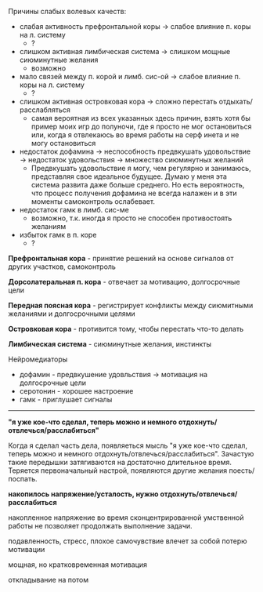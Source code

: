 Причины слабых волевых качеств:

* слабая активность префронтальной коры -&gt; слабое влияние п. коры на л. систему
  * ?
* слишком активная лимбическая система -&gt; слишком мощные сиюминутные желания
  * возможно
* мало связей между п. корой и лимб. сис-ой -&gt; слабое влияние п. коры на л. систему
  * ?
* слишком активная островковая кора -&gt; сложно перестать отдыхать/расслабляться
  * самая вероятная из всех указанных здесь причин, взять хотя бы пример моих игр до полуночи, где я просто не мог остановиться или, когда я отвлекаюсь во время работы на серф инета и не могу остановиться
* недостаток дофамина -&gt; неспособность предвкушать удовольствие -&gt; недостаток удовольствия -&gt; множество сиюминутных желаний
  * Предвкушать удовольствие я могу, чем регулярно и занимаюсь, представляя свое идеальное будущее. Думаю у меня эта система развита даже больше среднего. Но есть вероятность, что процесс получения дофамина не всегда налажен и в эти моменты самоконтроль ослабевает. 
* недостаток гамк в лимб. сис-ме
  * возможно, т.к. иногда я просто не способен противостоять желаниям
* избыток гамк в п. коре
  * ?



**Префронтальная кора** - принятие решений на основе сигналов от других участков, самоконтроль

**Дорсолатеральная п. кора** - отвечает за мотивацию, долгосрочные цели

**Передная поясная кора** - регистрирует конфликты между сиюмитными желаниями и долгосрочными целями

**Островковая кора** - противится тому, чтобы перестать что-то делать

**Лимбическая система** - сиюминутные желания, инстинкты



Нейромедиаторы

* дофамин - предвкушение удовльствия -&gt; мотивация на долгосрочные цели
* серотонин - хорошее настроение
* гамк - приглушает сигналы

---

**"я уже кое-что сделал, теперь можно и немного отдохнуть/отвлечься/расслабиться"**

Когда я сделал часть дела, появляеться мысль "я уже кое-что сделал, теперь можно и немного отдохнуть/отвлечься/расслабиться". Зачастую такие передышки затягиваются на достаточно длительное время. Теряется первоначальный настрой, появляются другие желания поесть/поспать.



**накопилось напряжение/усталость, нужно отдохнуть/отвлечься/расслабиться**

накопленное напряжение во время сконцентрированной умственной работы не позволяет продолжать выполнение задачи.



подавленность, стресс, плохое самочувствие влечет за собой потерю мотивации



мощная, но кратковременная мотивация



откладывание на потом

